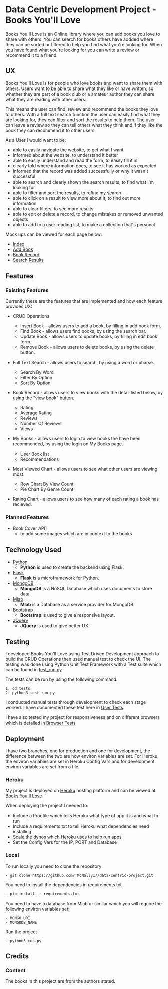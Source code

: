 # Data Centric Development Project - Books You'll Love

Books You'll Love is an Online library where you can add books you love to share
with others. You can search for books others have addded where they can be sorted
or filtered to help you find what you're looking for. When you have found what
you're looking for you can write a review or recommend it to a friend.

## UX

Books You'll Love is for people who love books and want to share them with others.
Users want to be able to share what they like or have written, so whether they are
part of a book club or a amateur author they can share what they are reading with
other users. 

This means the user can find, review and recommend the books they love to others.
With a full text search function the user can easily find what they are looking 
for, they can filter and sort the results to help them. The user can leave a 
review so they can tell others what they think and if they like the book they can
recommend it to other users.

As a User I would want to be:
- able to easily navigate the website, to get what I want
- informed about the website, to understand it better
- able to easily understand and read the form, to easily fill it in
- clearly told where information goes, to see it has worked as expected
- informed that the record was added successfully or why it wasn't successful
- able to search and clearly shown the search results, to find what I'm looking for
- able to filter and sort the results, to refine my search
- able to click on a result to view more about it, to find out more information
- able to clear filters, to see more results
- able to edit or delete a record, to change mistakes or removed unwanted objects
- able to add to a user reading list, to make a collection that's personal

Mock ups can be viewed for each page below:
- [Index](/mock_ups/Index.jpg/)
- [Add Book](/mock_ups/Insert_Form.jpg/)
- [Book Record](/mock_ups/Record_Details.jpg/)
- [Search Results](/mock_ups/Search_results.jpg/)


## Features

### Existing Features

Currently these are the features that are implemented and how each feature 
provides UX:

- CRUD Operations
    - Insert Book - allows users to add a book, by filling in add book form.
    - Find Book - allows users find books, by using the search bar.
    - Update Book - allows users to update books, by filling in edit book form.
    - Remove Book - allows users to delete books, by using the delete button.

- Full Text Search - allows users to search, by using a word or pharse. 
    - Search By Word
    - Filter By Option
    - Sort By Option

- Book Record - allows users to view books with the detail listed below, by using the "view book" button.
    - Rating
    - Average Rating
    - Reviews
    - Number Of Reviews
    - Views

- My Books - allows users to login to view books the have been recommended, by using the login on My Books page.
    - User Book list
    - Recommendations

- Most Viewed Chart - allows users to see what other users are viewing most.
    - Row Chart By View Count
    - Pie Chart By Genre Count

- Rating Chart - allows users to see how many of each rating a book has recieved.

### Planned Features

- Book Cover API]
    - to add some images which are in context to the books

## Technology Used

- [Python](https://www.python.org/)
    - **Python** is used to create the backend using Flask.
- [Flask](http://flask.pocoo.org/)
    - **Flask** is a microframework for Python.
- [MongoDB](https://www.mongodb.com/)
    - **MongoDB** is a NoSQL Database which uses documents to store data.
- [Mlab](https://mlab.com/)
    - **Mlab** is a Database as a service provider for MongoDB.
- [Bootstrap](http://getbootstrap.com/)
    - **Bootstrap** is used to give a responsive layout.
- [JQuery](https://jquery.com)
    - **JQuery** is used to give better UX.

## Testing

I developed Books You'll Love using Test Driven Development approach to build the
CRUD Operations then used manual test to check the UI. The testing was done using 
Python Unit Test Framework with a Test suite which can be found in [test_run.py](/tests/test_run.py/).

The tests can be run by using the following command:

    1. cd tests
    2. python3 test_run.py

I conducted manual tests through development to check each stage worked. I have 
documented these test here in [User Tests](/tests/user_test.md/).

I have also tested my project for responsiveness and on different browsers which
is detailed in [Browser Tests](/tests/browser_tests.pdf/)

## Deployment

I have two branches, one for production and one for development, the difference
between the two are how environ variables are set. For Heroku the environ variables
are set in Heroku Config Vars and for development environ variables are set from
a file.

### Heroku 

My project is deployed on [Heroku](https://www.heroku.com/) hosting platform and
can be viewed at [Books You'll Love](https://data-centric-project.herokuapp.com)

When deploying the project I needed to:

- Include a Procfile which tells Heroku what type of app it is and what to run
- Include a requirements.txt to tell Heroku what dependencies need installing
- Scale the dynos which Heroku uses to help run apps
- Set the Config Vars for the IP, PORT and Database

### Local

To run locally you need to clone the repository

    - git clone https://github.com/TMcNally17/data-centric-project.git

You need to install the dependencies in requirements.txt 

    - pip install -r requirements.txt

You need to have a database from Mlab or similar which you will require the
following environ variables set:

    - MONGO_URI
    - MONGODB_NAME

Run the project

    - python3 run.py
    
## Credits

### Content

The books in this project are from the authors stated.